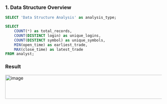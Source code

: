 ### 1. Data Structure Overview

```sql
SELECT 'Data Structure Analysis' as analysis_type;

SELECT 
    COUNT(*) as total_records,
    COUNT(DISTINCT login) as unique_logins,
    COUNT(DISTINCT symbol) as unique_symbols,
    MIN(open_time) as earliest_trade,
    MAX(close_time) as latest_trade
FROM analyst;
```
### Result

<img width="784" height="78" alt="image" src="https://github.com/user-attachments/assets/d5eb000d-7a62-4631-b69d-eaa6c0161c0f" />

